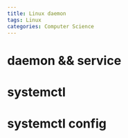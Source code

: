 ```yaml
---
title: Linux daemon
tags: Linux
categories: Computer Science
---
```


# daemon && service

# systemctl

# systemctl config

